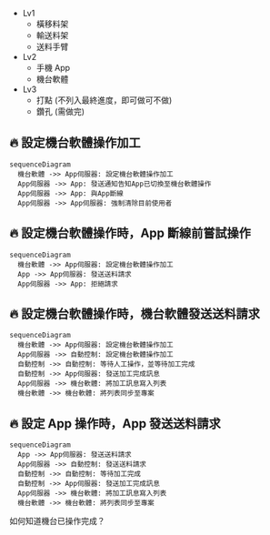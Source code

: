 - Lv1
  - 橫移料架
  - 輸送料架
  - 送料手臂
- Lv2
  - 手機 App
  - 機台軟體
- Lv3
  - 打點 (不列入最終進度，即可做可不做)
  - 鑽孔 (需做完)

## 🔥 設定機台軟體操作加工

```mermaid
sequenceDiagram
  機台軟體 ->> App伺服器: 設定機台軟體操作加工
  App伺服器 ->> App: 發送通知告知App已切換至機台軟體操作
  App伺服器 ->> App: 與App斷線
  App伺服器 ->> App伺服器: 強制清除目前使用者
```

## 🔥 設定機台軟體操作時，App 斷線前嘗試操作

```mermaid
sequenceDiagram
  機台軟體 ->> App伺服器: 設定機台軟體操作加工
  App ->> App伺服器: 發送送料請求
  App伺服器 ->> App: 拒絕請求
```

## 🔥 設定機台軟體操作時，機台軟體發送送料請求

```mermaid
sequenceDiagram
  機台軟體 ->> App伺服器: 設定機台軟體操作加工
  App伺服器 ->> 自動控制: 設定機台軟體操作加工
  自動控制 ->> 自動控制: 等待人工操作，並等待加工完成
  自動控制 ->> App伺服器: 發送加工完成訊息
  App伺服器 ->> 機台軟體: 將加工訊息寫入列表
  機台軟體 ->> 機台軟體: 將列表同步至專案
```

## 🔥 設定 App 操作時，App 發送送料請求

```mermaid
sequenceDiagram
  App ->> App伺服器: 發送送料請求
  App伺服器 ->> 自動控制: 發送送料請求
  自動控制 ->> 自動控制: 等待加工完成
  自動控制 ->> App伺服器: 發送加工完成訊息
  App伺服器 ->> 機台軟體: 將加工訊息寫入列表
  機台軟體 ->> 機台軟體: 將列表同步至專案
```

如何知道機台已操作完成？
